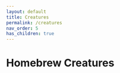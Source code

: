 ```yaml
---
layout: default
title: Creatures
permalink: /creatures
nav_order: 5
has_children: true
---
```


# Homebrew Creatures

